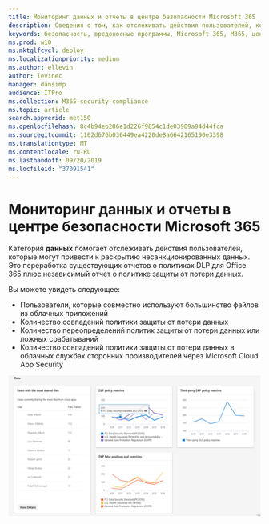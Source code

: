 ```yaml
---
title: Мониторинг данных и отчеты в центре безопасности Microsoft 365
description: Сведения о том, как отслеживать действия пользователей, которые могут привести к раскрытию несанкционированных данных.
keywords: безопасность, вредоносные программы, Microsoft 365, M365, центр безопасности, монитор, отчет, данные
ms.prod: w10
ms.mktglfcycl: deploy
ms.localizationpriority: medium
ms.author: ellevin
author: levinec
manager: dansimp
audience: ITPro
ms.collection: M365-security-compliance
ms.topic: article
search.appverid: met150
ms.openlocfilehash: 8c4b94eb286e1d226f9854c1de03909a94d44fca
ms.sourcegitcommit: 1162d676b036449ea4220de8a6642165190e3398
ms.translationtype: MT
ms.contentlocale: ru-RU
ms.lasthandoff: 09/20/2019
ms.locfileid: "37091541"
---
```

# <a name="data-monitoring-and-reporting-in-microsoft-365-security-center"></a>Мониторинг данных и отчеты в центре безопасности Microsoft 365

Категория **данных** помогает отслеживать действия пользователей, которые могут привести к раскрытию несанкционированных данных. Это переработка существующих отчетов о политиках DLP для Office 365 плюс независимый отчет о политике защиты от потери данных.

Вы можете увидеть следующее:

* Пользователи, которые совместно используют большинство файлов из облачных приложений
* Количество совпадений политики защиты от потери данных
* Количество переопределений политик защиты от потери данных или ложных срабатываний
* Количество совпадений политики защиты от потери данных в облачных службах сторонних производителей через Microsoft Cloud App Security

![Категория данных на странице "отчеты"](../media/security-docs/data.png)
